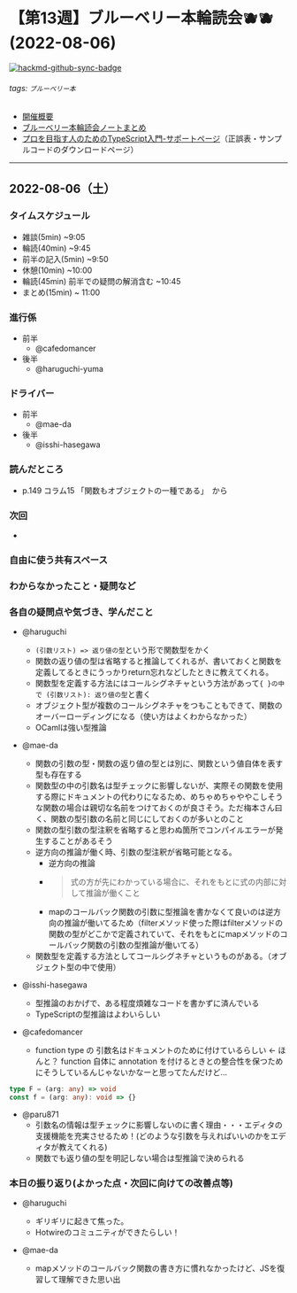 # 【第13週】ブルーベリー本輪読会🫐🫐<br />(2022-08-06)

[![hackmd-github-sync-badge](https://hackmd.io/WrtO0xSESOy7C-MJTRdRXw/badge)](https://hackmd.io/WrtO0xSESOy7C-MJTRdRXw)


###### tags: `ブルーベリー本`

- [開催概要](https://hackmd.io/1kCgi6_tSGukG0KZrqDLvA)
- [ブルーベリー本輪読会ノートまとめ](https://hackmd.io/Ih6bdReuR3eQpYkGaCx8pg)
- [プロを目指す人のためのTypeScript入門-サポートページ](https://gihyo.jp/book/2022/978-4-297-12747-3/support)（正誤表・サンプルコードのダウンロードページ）

---
## 2022-08-06（土）

### タイムスケジュール
- 雑談(5min) ~9:05
- 輪読(40min) ~9:45
- 前半の記入(5min) ~9:50
- 休憩(10min) ~10:00
- 輪読(45min) 前半での疑問の解消含む ~10:45
- まとめ(15min) ~ 11:00

### 進行係

- 前半
    - @cafedomancer
- 後半
    - @haruguchi-yuma 
### ドライバー
- 前半
    - @mae-da 
- 後半
    - @isshi-hasegawa 

### 読んだところ
- p.149 コラム15 「関数もオブジェクトの一種である」　から

### 次回
- 

### 自由に使う共有スペース

### わからなかったこと・疑問など

### 各自の疑問点や気づき、学んだこと

- @haruguchi
    - `(引数リスト) => 返り値の型`という形で関数型をかく
    - 関数の返り値の型は省略すると推論してくれるが、書いておくと関数を定義してるときにうっかりreturn忘れなどしたときに教えてくれる。
    - 関数型を定義する方法にはコールシグネチャという方法があって`{ }の中で (引数リスト): 返り値の型`と書く
    - オブジェクト型が複数のコールシグネチャをつもこともできて、関数のオーバーローディングになる（使い方はよくわからなかった）
    - OCamlは強い型推論

- @mae-da 
	- 関数の引数の型・関数の返り値の型とは別に、関数という値自体を表す型も存在する
	- 関数型の中の引数名は型チェックに影響しないが、実際その関数を使用する際にドキュメントの代わりになるため、めちゃめちゃややこしそうな関数の場合は親切な名前をつけておくのが良さそう。ただ梅本さん曰く、関数の型引数の名前と同じにしておくのが多いとのこと
	- 関数の型引数の型注釈を省略すると思わぬ箇所でコンパイルエラーが発生することがあるそう
	- 逆方向の推論が働く時、引数の型注釈が省略可能となる。
		- 逆方向の推論
		- > 式の方が先にわかっている場合に、それをもとに式の内部に対して推論が働くこと
		- mapのコールバック関数の引数に型推論を書かなくて良いのは逆方向の推論が働いてるため（filterメソッド使った際はfilterメソッドの関数の型がどこかで定義されていて、それをもとにmapメソッドのコールバック関数の引数の型推論が働いてる）
	- 関数型を定義する方法としてコールシグネチャというものがある。（オブジェクト型の中で使用）

- @isshi-hasegawa
    - 型推論のおかげで、ある程度煩雑なコードを書かずに済んでいる
    - TypeScriptの型推論はよわいらしい

- @cafedomancer
    - function type の 引数名はドキュメントのために付けているらしい <- ほんと？ function 自体に annotation を付けるときとの整合性を保つためにそうしているんじゃないかなーと思ってたんだけど...
    
```typescript
type F = (arg: any) => void
const f = (arg: any): void => {}
```

- @paru871 
    - 引数名の情報は型チェックに影響しないのに書く理由・・・エディタの支援機能を充実させるため！(どのような引数を与えればいいのかをエディタが教えてくれる)
    - 関数でも返り値の型を明記しない場合は型推論で決められる

### 本日の振り返り(よかった点・次回に向けての改善点等)

- @haruguchi
    - ギリギリに起きて焦った。
    - Hotwireのコミュニティができたらしい！

- @mae-da 
	- mapメソッドのコールバック関数の書き方に慣れなかったけど、JSを復習して理解できた思い出
